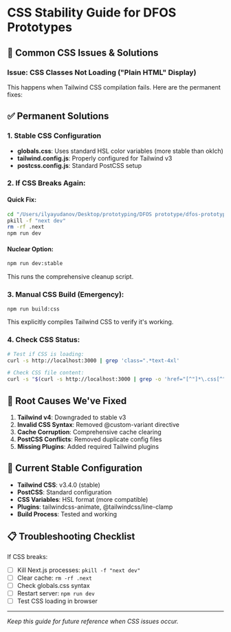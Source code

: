 # CSS Stability Guide for DFOS Prototypes

## 🚨 Common CSS Issues & Solutions

### Issue: CSS Classes Not Loading ("Plain HTML" Display)

This happens when Tailwind CSS compilation fails. Here are the permanent fixes:

## ✅ Permanent Solutions

### 1. **Stable CSS Configuration**
- **globals.css**: Uses standard HSL color variables (more stable than oklch)
- **tailwind.config.js**: Properly configured for Tailwind v3
- **postcss.config.js**: Standard PostCSS setup

### 2. **If CSS Breaks Again:**

#### Quick Fix:
```bash
cd "/Users/ilyayudanov/Desktop/prototyping/DFOS prototype/dfos-prototype"
pkill -f "next dev"
rm -rf .next
npm run dev
```

#### Nuclear Option:
```bash
npm run dev:stable
```
This runs the comprehensive cleanup script.

### 3. **Manual CSS Build (Emergency):**
```bash
npm run build:css
```
This explicitly compiles Tailwind CSS to verify it's working.

### 4. **Check CSS Status:**
```bash
# Test if CSS is loading:
curl -s http://localhost:3000 | grep 'class=".*text-4xl'

# Check CSS file content:
curl -s "$(curl -s http://localhost:3000 | grep -o 'href="[^"]*\.css[^"]*"' | head -1 | sed 's/.*href="//;s/".*//')" | grep -c "\."
```

## 🔧 Root Causes We've Fixed

1. **Tailwind v4**: Downgraded to stable v3
2. **Invalid CSS Syntax**: Removed @custom-variant directive  
3. **Cache Corruption**: Comprehensive cache clearing
4. **PostCSS Conflicts**: Removed duplicate config files
5. **Missing Plugins**: Added required Tailwind plugins

## 🎯 Current Stable Configuration

- **Tailwind CSS**: v3.4.0 (stable)
- **PostCSS**: Standard configuration
- **CSS Variables**: HSL format (more compatible)
- **Plugins**: tailwindcss-animate, @tailwindcss/line-clamp
- **Build Process**: Tested and working

## 📋 Troubleshooting Checklist

If CSS breaks:
- [ ] Kill Next.js processes: `pkill -f "next dev"`
- [ ] Clear cache: `rm -rf .next`
- [ ] Check globals.css syntax
- [ ] Restart server: `npm run dev`
- [ ] Test CSS loading in browser

---

*Keep this guide for future reference when CSS issues occur.*
